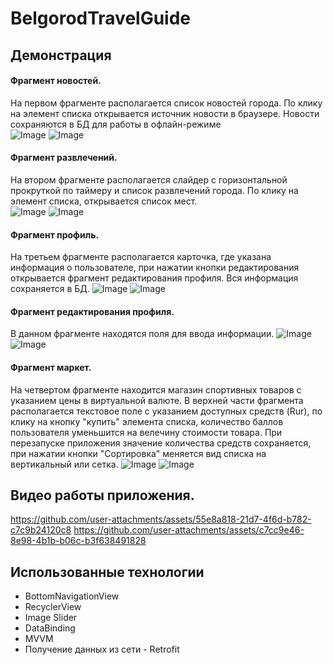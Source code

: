# BelgorodTravelGuide



## Демонстрация
#### Фрагмент новостей.<br/>
На первом фрагменте располагается список новостей города. По клику на элемент списка открывается источник новости в браузере. Новости сохраняются в БД для работы в офлайн-режиме<br/>
![Image](https://github.com/user-attachments/assets/24fd206e-6841-44c3-a005-c1dc8bc5bdf6)
![Image](https://github.com/user-attachments/assets/a7ce566c-0337-448f-a829-4a0fed4fae1c)

#### Фрагмент развлечений.<br/>
На втором фрагменте располагается слайдер с горизонтальной прокруткой по таймеру и список развлечений города. По клику на элемент списка, открывается список мест.<br/>
![Image](https://github.com/user-attachments/assets/ca75b2b1-bca9-4919-8664-7e9de820ff94)
![Image](https://github.com/user-attachments/assets/c8c16311-68c7-4a63-a5d5-f6d1e4422e9f)

#### Фрагмент профиль.<br/>
На третьем фрагменте располагается карточка, где указана информация о пользователе, при нажатии кнопки редактирования открывается фрагмент редактирования профиля. Вся информация сохраняется в БД. 
![Image](https://github.com/user-attachments/assets/f0e8b3c5-9369-4419-ac65-a5dd109e6396)
![Image](https://github.com/user-attachments/assets/af3ffd0e-cc07-455d-8882-02268f548faa)
#### Фрагмент редактирования профиля.<br/>
В данном фрагменте находятся поля для ввода информации.
![Image](https://github.com/user-attachments/assets/c80f7501-1c84-4d41-901f-d536651f5a40)
![Image](https://github.com/user-attachments/assets/59432b26-c199-4f96-901f-f5a5b1977fb0)

#### Фрагмент маркет.<br/>
На четвертом фрагменте находится магазин спортивных товаров с указанием цены в виртуальной валюте. В верхней части фрагмента располагается текстовое поле с указанием доступных средств (Rur), по клику на кнопку "купить" элемента списка, количество баллов пользователя уменьшится на велечину стоимости товара. При перезапуске приложения значение количества средств сохраняется, при нажатии кнопки "Сортировка" меняется вид списка на вертикальный или сетка.
![Image](https://github.com/user-attachments/assets/ccb5d1c9-5d06-4e68-853f-878f323249d6)
![Image](https://github.com/user-attachments/assets/cf634ca3-0cec-443a-90db-60ff43a03a36)

## Видео работы приложения.<br/>
https://github.com/user-attachments/assets/55e8a818-21d7-4f6d-b782-c7c9b24120c8
https://github.com/user-attachments/assets/c7cc9e46-8e98-4b1b-b06c-b3f638491828

## Использованные технологии
- BottomNavigationView
- RecyclerView
- Image Slider
- DataBinding
- MVVM
- Получение данных из сети - Retrofit

